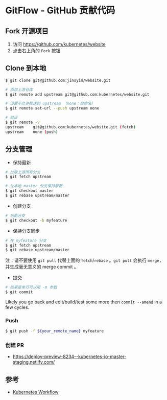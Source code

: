 # GitFlow - GitHub 贡献代码

## Fork 开源项目

1. 访问 <https://github.com/kubernetes/website>
2. 点击右上角的 `Fork` 按钮

## Clone 到本地

```bash
$ git clone git@github.com:jinsyin/website.git

# 添加上游仓库
$ git remote add upstream git@github.com:kubernetes/website.git

# 设置不允许推送到 upstream （none：自命名）
$ git remote set-url --push upstream none

# 验证
$ git remote -v
upstream    git@github.com:kubernetes/website.git (fetch)
upstream    none (push)
```

## 分支管理

* 保持最新

```bash
# 拉取上游所有分支
$ git fetch upstream

# 让本地 master 分支保持最新
$ git checkout master
$ git rebase upstream/master
```

* 创建分支

```bash
# 功能分支
$ git checkout -b myfeature
```

* 保持分支同步

```bash
# 在 myfeature 分支
$ git fetch upstream
$ git rebase upstream/master
```

注：请不要使用 `git pull` 代替上面的 `fetch`/`rebase` 。`git pull` 会执行 `merge`，并生成毫无意义的 merge commit 。

<!--
Please don't use git pull instead of the above fetch / rebase. git pull does a merge, which leaves merge commits. These make the commit history messy and violate the principle that commits ought to be individually understandable and useful (see below). You can also consider changing your .git/config file via git config branch.autoSetupRebase always to change the behavior of git pull.
-->

* 提交

```bash
# 如果是单行可以用 -m 参数
$ git commit
```

Likely you go back and edit/build/test some more then `commit --amend` in a few cycles.

### Push

```bash
$ git push -f ${your_remote_name} myfeature
```

### 创建 PR

* https://deploy-preview-8234--kubernetes-io-master-staging.netlify.com/

## 参考

* [Kubernetes Workflow](https://github.com/kubernetes/community/blob/master/contributors/guide/github-workflow.md)